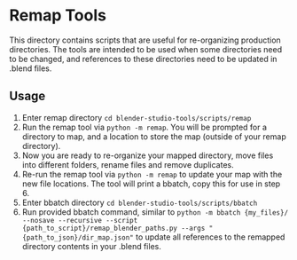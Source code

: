 # Remap Tools

This directory contains scripts that are useful for re-organizing production directories. The tools are intended to be used when some directories need to be changed, and references to these directories need to be updated in .blend files.

## Usage
1. Enter remap directory `cd blender-studio-tools/scripts/remap`
2. Run the remap tool via `python -m remap`. You will be prompted for a directory to map, and a location to store the map (outside of your remap directory).
3. Now you are ready to re-organize your mapped directory, move files into different folders, rename files and remove duplicates.
4. Re-run the remap tool via `python -m remap` to update your map with the new file locations. The tool will print a bbatch, copy this for use in step 6.
5. Enter bbatch directory `cd blender-studio-tools/scripts/bbatch`
6. Run provided bbatch command, similar to `python -m bbatch {my_files}/ --nosave --recursive --script {path_to_script}/remap_blender_paths.py --args "{path_to_json}/dir_map.json"` to update all references to the remapped directory contents in your .blend files.
